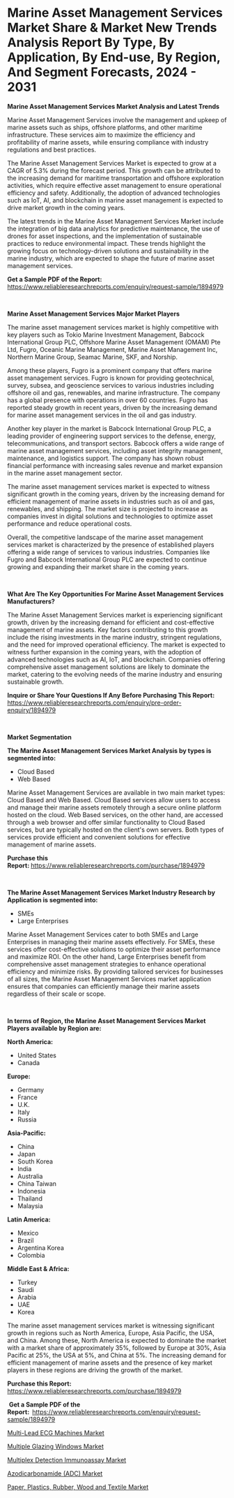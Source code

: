 <p><h1>Marine Asset Management Services Market Share & Market New Trends Analysis Report By Type, By Application, By End-use, By Region, And Segment Forecasts, 2024 - 2031</h1></p><p><strong>Marine Asset Management Services Market Analysis and Latest Trends</strong></p>
<p><p>Marine Asset Management Services involve the management and upkeep of marine assets such as ships, offshore platforms, and other maritime infrastructure. These services aim to maximize the efficiency and profitability of marine assets, while ensuring compliance with industry regulations and best practices.</p><p>The Marine Asset Management Services Market is expected to grow at a CAGR of 5.3% during the forecast period. This growth can be attributed to the increasing demand for maritime transportation and offshore exploration activities, which require effective asset management to ensure operational efficiency and safety. Additionally, the adoption of advanced technologies such as IoT, AI, and blockchain in marine asset management is expected to drive market growth in the coming years.</p><p>The latest trends in the Marine Asset Management Services Market include the integration of big data analytics for predictive maintenance, the use of drones for asset inspections, and the implementation of sustainable practices to reduce environmental impact. These trends highlight the growing focus on technology-driven solutions and sustainability in the marine industry, which are expected to shape the future of marine asset management services.</p></p>
<p><strong>Get a Sample PDF of the Report:&nbsp;</strong> <a href="https://www.reliableresearchreports.com/enquiry/request-sample/1894979">https://www.reliableresearchreports.com/enquiry/request-sample/1894979</a></p>
<p>&nbsp;</p>
<p><strong>Marine Asset Management Services Major Market Players</strong></p>
<p><p>The marine asset management services market is highly competitive with key players such as Tokio Marine Investment Management, Babcock International Group PLC, Offshore Marine Asset Management (OMAM) Pte Ltd, Fugro, Oceanic Marine Management, Marine Asset Management Inc, Northern Marine Group, Seamac Marine, SKF, and Norship.</p><p>Among these players, Fugro is a prominent company that offers marine asset management services. Fugro is known for providing geotechnical, survey, subsea, and geoscience services to various industries including offshore oil and gas, renewables, and marine infrastructure. The company has a global presence with operations in over 60 countries. Fugro has reported steady growth in recent years, driven by the increasing demand for marine asset management services in the oil and gas industry.</p><p>Another key player in the market is Babcock International Group PLC, a leading provider of engineering support services to the defense, energy, telecommunications, and transport sectors. Babcock offers a wide range of marine asset management services, including asset integrity management, maintenance, and logistics support. The company has shown robust financial performance with increasing sales revenue and market expansion in the marine asset management sector.</p><p>The marine asset management services market is expected to witness significant growth in the coming years, driven by the increasing demand for efficient management of marine assets in industries such as oil and gas, renewables, and shipping. The market size is projected to increase as companies invest in digital solutions and technologies to optimize asset performance and reduce operational costs.</p><p>Overall, the competitive landscape of the marine asset management services market is characterized by the presence of established players offering a wide range of services to various industries. Companies like Fugro and Babcock International Group PLC are expected to continue growing and expanding their market share in the coming years.</p></p>
<p>&nbsp;</p>
<p><strong>What Are The Key Opportunities For Marine Asset Management Services Manufacturers?</strong></p>
<p><p>The Marine Asset Management Services market is experiencing significant growth, driven by the increasing demand for efficient and cost-effective management of marine assets. Key factors contributing to this growth include the rising investments in the marine industry, stringent regulations, and the need for improved operational efficiency. The market is expected to witness further expansion in the coming years, with the adoption of advanced technologies such as AI, IoT, and blockchain. Companies offering comprehensive asset management solutions are likely to dominate the market, catering to the evolving needs of the marine industry and ensuring sustainable growth.</p></p>
<p><strong>Inquire or Share Your Questions If Any Before Purchasing This Report:</strong> <a href="https://www.reliableresearchreports.com/enquiry/pre-order-enquiry/1894979">https://www.reliableresearchreports.com/enquiry/pre-order-enquiry/1894979</a></p>
<p>&nbsp;</p>
<p><strong>Market Segmentation</strong></p>
<p><strong>The Marine Asset Management Services Market Analysis by types is segmented into:</strong></p>
<p><ul><li>Cloud Based</li><li>Web Based</li></ul></p>
<p><p>Marine Asset Management Services are available in two main market types: Cloud Based and Web Based. Cloud Based services allow users to access and manage their marine assets remotely through a secure online platform hosted on the cloud. Web Based services, on the other hand, are accessed through a web browser and offer similar functionality to Cloud Based services, but are typically hosted on the client's own servers. Both types of services provide efficient and convenient solutions for effective management of marine assets.</p></p>
<p><strong>Purchase this Report:&nbsp;</strong><a href="https://www.reliableresearchreports.com/purchase/1894979">https://www.reliableresearchreports.com/purchase/1894979</a></p>
<p>&nbsp;</p>
<p><strong>The Marine Asset Management Services Market Industry Research by Application is segmented into:</strong></p>
<p><ul><li>SMEs</li><li>Large Enterprises</li></ul></p>
<p><p>Marine Asset Management Services cater to both SMEs and Large Enterprises in managing their marine assets effectively. For SMEs, these services offer cost-effective solutions to optimize their asset performance and maximize ROI. On the other hand, Large Enterprises benefit from comprehensive asset management strategies to enhance operational efficiency and minimize risks. By providing tailored services for businesses of all sizes, the Marine Asset Management Services market application ensures that companies can efficiently manage their marine assets regardless of their scale or scope.</p></p>
<p>&nbsp;</p>
<p><strong>In terms of Region, the Marine Asset Management Services Market Players available by Region are:</strong></p>
<p>
    <p> <strong> North America: </strong>
        <ul>
            <li>United States</li>
            <li>Canada</li>
        </ul>
        </p> 
    <p> <strong> Europe: </strong>
        <ul>
            <li>Germany</li>
            <li>France</li>
            <li>U.K.</li>
            <li>Italy</li>
            <li>Russia</li>
        </ul>
        </p> 
    <p> <strong> Asia-Pacific: </strong>
        <ul>
            <li>China</li>
            <li>Japan</li>
            <li>South Korea</li>
            <li>India</li>
            <li>Australia</li>
            <li>China Taiwan</li>
            <li>Indonesia</li>
            <li>Thailand</li>
            <li>Malaysia</li>
        </ul>
        </p> 
    <p> <strong> Latin America: </strong>
        <ul>
            <li>Mexico</li>
            <li>Brazil</li>
            <li>Argentina Korea</li>
            <li>Colombia</li>
        </ul>
        </p> 
    <p> <strong> Middle East & Africa: </strong>
        <ul>
            <li>Turkey</li>
            <li>Saudi</li>
            <li>Arabia</li>
            <li>UAE</li>
            <li>Korea</li>
        </ul>
    </p>
    </p>
<p><p>The marine asset management services market is witnessing significant growth in regions such as North America, Europe, Asia Pacific, the USA, and China. Among these, North America is expected to dominate the market with a market share of approximately 35%, followed by Europe at 30%, Asia Pacific at 25%, the USA at 5%, and China at 5%. The increasing demand for efficient management of marine assets and the presence of key market players in these regions are driving the growth of the market.</p></p>
<p><strong>Purchase this Report: </strong><a href="https://www.reliableresearchreports.com/purchase/1894979">https://www.reliableresearchreports.com/purchase/1894979</a></p>
<p>&nbsp;<strong>Get a Sample PDF of the Report:&nbsp;&nbsp;</strong><a href="https://www.reliableresearchreports.com/enquiry/request-sample/1894979">https://www.reliableresearchreports.com/enquiry/request-sample/1894979</a></p>
<p><strong></strong></p>
<p><p><a href="https://glittery-fuchsia-86a.notion.site/Multi-Lead-ECG-Machines-Market-Size-Furnishes-Valuable-Information-Encompassing-Market-Share-Market-6bfd04afaa7d441bbdee39b1253ab0e8">Multi-Lead ECG Machines Market</a></p><p><a href="https://silk-columnist-571.notion.site/Multiple-Glazing-Windows-Market-Share-Market-New-Trends-Analysis-Report-By-Type-By-Application-B-bb4ae6ff6bfd4f5bb6d03ac3cad07b48">Multiple Glazing Windows Market</a></p><p><a href="https://cute-banjo-8ca.notion.site/Multiplex-Detection-Immunoassay-Market-Research-Report-Forecasted-for-Period-from-2024-2031-by-Ma-05868445546f454fbb6a9405299d8227">Multiplex Detection Immunoassay Market</a></p><p><a href="https://view.publitas.com/reportprime-1/azodicarbonamide-adc-market-furnish-information-about-market-size-market-share-market-dynamics-and-projections-spanning-from-2024-to-2031/">Azodicarbonamide (ADC) Market</a></p><p><a href="https://view.publitas.com/reportprime-1/paper-plastics-rubber-wood-and-textile-market-dynamics-2024-2031-also-about-its-market-trends-projections-and-opportunities/">Paper, Plastics, Rubber, Wood and Textile Market</a></p></p>